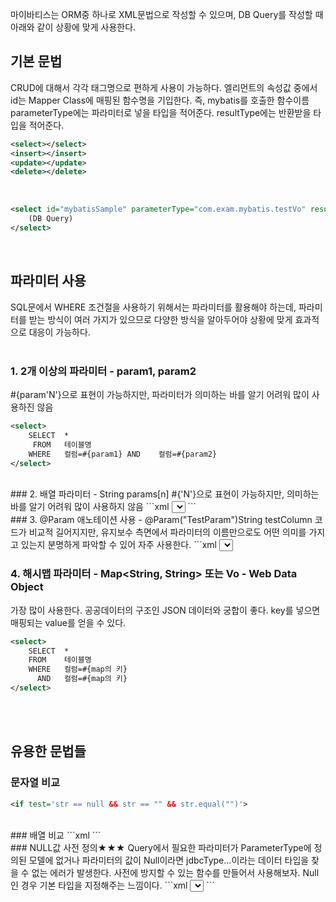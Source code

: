   마이바티스는 ORM중 하나로 XML문법으로 작성할 수 있으며, 
  DB Query를 작성할 때 아래와 같이 상황에 맞게 사용한다. 


## 기본 문법
  CRUD에 대해서 각각 태그명으로 편하게 사용이 가능하다. 
  엘리먼트의 속성값 중에서 id는 Mapper Class에 매핑된 함수명을 기입한다. 즉, mybatis를 호출한 함수이름
  parameterType에는 파라미터로 넣을 타입을 적어준다. 
  resultType에는 반환받을 타입을 적어준다. 
 
 
```xml
<select></select>
<insert></insert>
<update></update>
<delete></delete>
```
<br>

```xml
<select id="mybatisSample" parameterType="com.exam.mybatis.testVo" resultType="com.exam.mybatis.testVo">
	(DB Query)
</select>
```

<br>

## 파라미터 사용 

  SQL문에서 WHERE 조건절을 사용하기 위해서는 파라미터를 활용해야 하는데, 
  파라미터를 받는 방식이 여러 가지가 있으므로
  다양한 방식을 알아두어야 상황에 맞게 효과적으로 대응이 가능하다.
<br><br>
### 1. 2개 이상의 파라미터 - param1, param2
  #{param'N'}으로 표현이 가능하지만, 파라미터가 의미하는 바를 알기 어려워 많이 사용하진 않음
```xml
<select>
	SELECT 	*
	 FROM 	테이블명
	WHERE 	컬럼=#{param1} AND	컬럼=#{param2}
</select>
```
<br>
### 2. 배열 파라미터 - String params[n]
  #{'N'}으로 표현이 가능하지만, 의미하는 바를 알기 어려워 많이 사용하지 않음 
```xml
<select>
	SELECT 	*
	FROM 	테이블명
	WHERE 	컬럼=#{0} AND 	컬럼=#{1}
</select>
```
<br>
### 3. @Param 애노테이션 사용 - @Param("TestParam")String testColumn
  코드가 비교적 길어지지만, 유지보수 측면에서 파라미터의 이름만으로도 어떤 의미를 가지고 
  있는지 분명하게 파악할 수 있어 자주 사용한다. 
```xml
<select>
	SELECT 	*
	FROM 	테이블명
	WHERE 	컬럼=#{TestParam}
</select>
<br>
  
### 4. 해시맵 파라미터 - Map<String, String> 또는 Vo - Web Data Object
  가장 많이 사용한다.
  공공데이터의 구조인 JSON 데이터와 궁합이 좋다. 
  key를 넣으면 매핑되는 value를 얻을 수 있다.

```xml 
<select>
	SELECT 	*
	FROM 	테이블명
	WHERE 	컬럼=#{map의 키}
	  AND 	컬럼=#{map의 키}
</select>
```
<br><br>
  

## 유용한 문법들 
### 문자열 비교 
```xml
<if test='str == null && str == "" && str.equal("")'>
```
<br>
### 배열 비교 
```xml
<if test='str == null && str.isEmpty()'>
```
<br>
### NULL값 사전 정의★★★
  Query에서 필요한 파라미터가 ParameterType에 정의된 모델에 없거나 
  파라미터의 값이 Null이라면 jdbcType...이라는 데이터 타입을 찾을 수 없는 에러가 발생한다. 
  사전에 방지할 수 있는 함수를 만들어서 사용해보자. 
  Null인 경우 기본 타입을 지정해주는 느낌이다.
```xml
<select id="mybatisSample" parameterType="com.exam.mybatis.testVo" resultType="com.exam.mybatis.testVo">
    SELECT     *
    FROM    TEST
    WHERE    NAME = #{name, jdbcType=VARCHAR}
</select>
```
